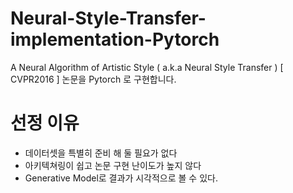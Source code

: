# Neural-Style-Transfer-implementation-Pytorch
A Neural Algorithm of Artistic Style ( a.k.a Neural Style Transfer ) [ CVPR2016 ] 논문을 Pytorch 로 구현합니다.

# 선정 이유
- 데이터셋을 특별히 준비 해 둘 필요가 없다
- 아키텍쳐링이 쉽고 논문 구현 난이도가 높지 않다
- Generative Model로 결과가 시각적으로 볼 수 있다.
